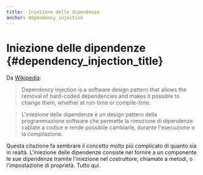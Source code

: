 ```yaml
---
title:  Iniezione delle dipendenze
anchor: dependency_injection
---
```


# Iniezione delle dipendenze {#dependency_injection_title}

Da [Wikipedia](http://en.wikipedia.org/wiki/Dependency_injection):

> Dependency injection is a software design pattern that allows the removal of hard-coded dependencies and makes it
> possible to change them, whether at run-time or compile-time.

> L'iniezione delle dipendenze è un design pattern della programmazione software che permette la rimozione di dipendenze
> cablate a codice e rende possibile cambiarle, durante l'esecuzione o la compilazione.

Questa citazione fa sembrare il concetto molto più complicato di quanto sia in realtà. L'iniezione delle dipendenze
consiste nel fornire a un componente le sue dipendenze tramite l'iniezione nel costruttore, chiamate a metodi, o
l'impostazione di proprietà. Tutto qui.
